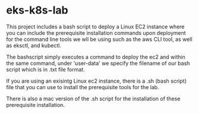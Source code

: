 # eks-k8s-lab
This project includes a bash script to deploy a Linux EC2 instance where you can include the prerequisite installation commands upon deployment for the command line tools we wll be using such as the aws CLI tool, as well as eksctl, and kubectl.

The bashscript simply executes a command to deploy the ec2 and within the same command, under 'user-data' we specify the filename of our bash script which is in .txt file format.

If you are using an exisintg Linux ec2 instance, there is a .sh (bash script) file that you can use to install the prerequisite tools for the lab.

There is also a mac version of the .sh script for the installation of these prerequisite installation.
